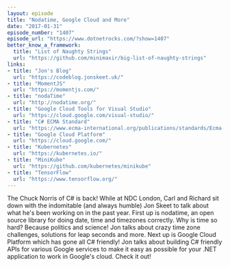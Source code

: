 ```yaml
---
layout: episode
title: "Nodatime, Google Cloud and More"
date: "2017-01-31"
episode_number: "1407"
episode_url: "https://www.dotnetrocks.com/?show=1407"
better_know_a_framework:
  title: "List of Naughty Strings"
  url: "https://github.com/minimaxir/big-list-of-naughty-strings"
links:
- title: "Jon's Blog"
  url: "https://codeblog.jonskeet.uk/"
- title: "MomentJS"
  url: "https://momentjs.com/"
- title: "nodaTime"
  url: "http://nodatime.org/"
- title: "Google Cloud Tools for Visual Studio"
  url: "https://cloud.google.com/visual-studio/"
- title: "C# ECMA Standard"
  url: "https://www.ecma-international.org/publications/standards/Ecma-334.htm"
- title: "Google Cloud Platform"
  url: "https://cloud.google.com/"
- title: "Kubernetes"
  url: "https://kubernetes.io/"
- title: "MiniKube"
  url: "https://github.com/kubernetes/minikube"
- title: "TensorFlow"
  url: "https://www.tensorflow.org/"
---
```


The Chuck Norris of C# is back! While at NDC London, Carl and Richard sit down with the indomitable (and always humble) Jon Skeet to talk about what he's been working on in the past year. First up is nodatime, an open source library for doing date, time and timezones correctly. Why is time so hard? Because politics and science! Jon talks about crazy time zone challenges, solutions for leap seconds and more. Next up is Google Cloud Platform which has gone all C# friendly! Jon talks about building C# friendly APIs for various Google services to make it easy as possible for your .NET application to work in Google's cloud. Check it out!
